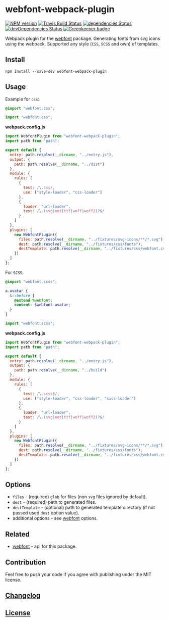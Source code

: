 # webfont-webpack-plugin

[![NPM version](https://img.shields.io/npm/v/webfont-webpack-plugin.svg)](https://www.npmjs.org/package/webfont-webpack-plugin)
[![Travis Build Status](https://img.shields.io/travis/itgalaxy/webfont-webpack-plugin/master.svg?label=build)](https://travis-ci.org/itgalaxy/webfont-webpack-plugin)
[![dependencies Status](https://david-dm.org/itgalaxy/webfont-webpack-plugin/status.svg)](https://david-dm.org/itgalaxy/webfont-webpack-plugin)
[![devDependencies Status](https://david-dm.org/itgalaxy/webfont-webpack-plugin/dev-status.svg)](https://david-dm.org/itgalaxy/webfont-webpack-plugin?type=dev)
[![Greenkeeper badge](https://badges.greenkeeper.io/itgalaxy/webfont-webpack-plugin.svg)](https://greenkeeper.io)

Webpack plugin for the [webfont](https://github.com/itgalaxy/webfont) package.
Generating fonts from svg icons using the webpack. Supported any style (`CSS`, `SCSS` and own) of templates.

## Install

```shell
npm install --save-dev webfont-webpack-plugin
```

## Usage

Example for `css`:

```css
@import "webfont.css";
```

```js
import "webfont.css";
```

**webpack.config.js**

```js
import WebfontPlugin from "webfont-webpack-plugin";
import path from "path";

export default {
  entry: path.resolve(__dirname, "../entry.js"),
  output: {
    path: path.resolve(__dirname, "../dist")
  },
  module: {
    rules: [
      {
        test: /\.css/,
        use: ["style-loader", "css-loader"]
      },
      {
        loader: "url-loader",
        test: /\.(svg|eot|ttf|woff|woff2)?$/
      }
    ]
  },
  plugins: [
    new WebfontPlugin({
      files: path.resolve(__dirname, "../fixtures/svg-icons/**/*.svg"),
      dest: path.resolve(__dirname, "../fixtures/css/fonts"),
      destTemplate: path.resolve(__dirname, "../fixtures/css/webfont.css")
    })
  ]
};
```

For `SCSS`:

```scss
@import "webfont.scss";

a.avatar {
  &::before {
    @extend %webfont;
    content: $webfont-avatar;
  }
}
```

```js
import "webfont.scss";
```

**webpack.config.js**

```js
import WebfontPlugin from "webfont-webpack-plugin";
import path from "path";

export default {
  entry: path.resolve(__dirname, "../entry.js"),
  output: {
    path: path.resolve(__dirname, "../build")
  },
  module: {
    rules: [
      {
        test: /\.scss$/,
        use: ["style-loader", "css-loader", "sass-loader"]
      },
      {
        loader: "url-loader",
        test: /\.(svg|eot|ttf|woff|woff2)?$/
      }
    ]
  },
  plugins: [
    new WebfontPlugin({
      files: path.resolve(__dirname, "../fixtures/svg-icons/**/*.svg"),
      dest: path.resolve(__dirname, "../fixtures/css/fonts"),
      destTemplate: path.resolve(__dirname, "../fixtures/css/webfont.css")
    })
  ]
};
```

## Options

* `files` - (required) `glob` for files (non `svg` files ignored by default).
* `dest` - (required) path to generated files.
* `destTemplate` - (optional) path to generated template directory (if not passed used `dest` option value).
* additional options - see [webfont](https://github.com/itgalaxy/webfont) options.

## Related

* [webfont](https://github.com/itgalaxy/webfont) - api for this package.

## Contribution

Feel free to push your code if you agree with publishing under the MIT license.

## [Changelog](CHANGELOG.md)

## [License](LICENSE)
